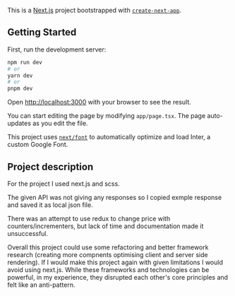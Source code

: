 This is a [Next.js](https://nextjs.org/) project bootstrapped with [`create-next-app`](https://github.com/vercel/next.js/tree/canary/packages/create-next-app).

## Getting Started

First, run the development server:

```bash
npm run dev
# or
yarn dev
# or
pnpm dev
```

Open [http://localhost:3000](http://localhost:3000) with your browser to see the result.

You can start editing the page by modifying `app/page.tsx`. The page auto-updates as you edit the file.

This project uses [`next/font`](https://nextjs.org/docs/basic-features/font-optimization) to automatically optimize and load Inter, a custom Google Font.

## Project description

For the project I used next.js and scss.

The given API was not giving any responses so I copied exmple response and saved it as local json file.

There was an attempt to use redux to change price with counters/incrementers, but lack of time and documentation made it unsuccessful.

Overall this project could use some refactoring and better framework research (creating more compnents optimising client and server side rendering).
If I would make this project again with given limitations I would avoid using next.js. While these frameworks and technologies can be powerful, in my experience, they disrupted each other's core principles and felt like an anti-pattern.
